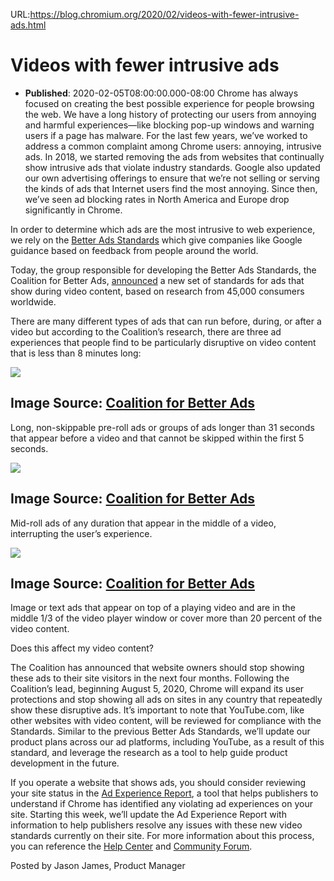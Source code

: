 URL:https://blog.chromium.org/2020/02/videos-with-fewer-intrusive-ads.html
# Videos with fewer intrusive ads
- **Published**: 2020-02-05T08:00:00.000-08:00
Chrome has always focused on creating the best possible experience for people browsing the web. We have a long history of protecting our users from annoying and harmful experiences—like blocking pop-up windows and warning users if a page has malware. For the last few years, we’ve worked to address a common complaint among Chrome users: annoying, intrusive ads. In 2018, we started removing the ads from websites that continually show intrusive ads that violate industry standards. Google also updated our own advertising offerings to ensure that we’re not selling or serving the kinds of ads that Internet users find the most annoying. Since then, we’ve seen ad blocking rates in North America and Europe drop significantly in Chrome.

In order to determine which ads are the most intrusive to web experience, we rely on the [Better Ads Standards](https://www.betterads.org/standards/) which give companies like Google guidance based on feedback from people around the world.

Today, the group responsible for developing the Better Ads Standards, the Coalition for Better Ads, [announced](https://www.betterads.org/press-releases/cba-announces-better-ads-standard-short-form-video) a new set of standards for ads that show during video content, based on research from 45,000 consumers worldwide.

There are many different types of ads that can run before, during, or after a video but according to the Coalition’s research, there are three ad experiences that people find to be particularly disruptive on video content that is less than 8 minutes long:

![](https://lh6.googleusercontent.com/P-dcA5Tt8jGp6tIOAY-gcmC46JgAlXB7lEpeNhr3cuKnKTAJTISsBZCKr08jMbSA8sF4_BqgKEIbY-b7IJiacrc7YIdTNMQy-9Jtay6OrXl8Y-xPX5OHx6Qf2ijt0mrzuTtZuiHA)

Image Source: [Coalition for Better Ads](https://www.betterads.org/standards/)
------------------------------------------------------------------------------

Long, non-skippable pre-roll ads or groups of ads longer than 31 seconds that appear before a video and that cannot be skipped within the first 5 seconds.

![](https://lh6.googleusercontent.com/mKuRJ9m8hYekLuILYN1PiqVAYXnSjH0ffjOrtPloO2ncKxiu04diU-dv7__puqcd9VSWoumrgu7rGg1AOwdDnsN5LpUzBbCbKkbcRglp7H05fdbfB6RnmdyCPIShzNZrqqV8YRmR)

Image Source: [Coalition for Better Ads](https://www.betterads.org/standards/)
------------------------------------------------------------------------------

Mid-roll ads of any duration that appear in the middle of a video, interrupting the user’s experience.

![](https://lh4.googleusercontent.com/SpN9-YbqqFft1dabWkPPxX33KmkCh0emOrel9eVlcku6Q9del3rJpcEvAv3gbJ7f3xB0lOV8XB6_huxvMwh4_4lDZ2U0ZzWvgeO47EuXTFrTiTcO2z3MKL6sWowBgFUc6H60j-TW)

Image Source: [Coalition for Better Ads](https://www.betterads.org/standards/)
------------------------------------------------------------------------------

Image or text ads that appear on top of a playing video and are in the middle 1/3 of the video player window or cover more than 20 percent of the video content.

Does this affect my video content?

The Coalition has announced that website owners should stop showing these ads to their site visitors in the next four months. Following the Coalition’s lead, beginning August 5, 2020, Chrome will expand its user protections and stop showing all ads on sites in any country that repeatedly show these disruptive ads. It’s important to note that YouTube.com, like other websites with video content, will be reviewed for compliance with the Standards. Similar to the previous Better Ads Standards, we’ll update our product plans across our ad platforms, including YouTube, as a result of this standard, and leverage the research as a tool to help guide product development in the future.

If you operate a website that shows ads, you should consider reviewing your site status in the [Ad Experience Report](https://www.google.com/webmasters/tools/ad-experience-unverified), a tool that helps publishers to understand if Chrome has identified any violating ad experiences on your site. Starting this week, we’ll update the Ad Experience Report with information to help publishers resolve any issues with these new video standards currently on their site. For more information about this process, you can reference the [Help Center](https://support.google.com/webtools/answer/7159932?hl=en) and [Community Forum](https://support.google.com/webtools/community?hl=en).

  

Posted by Jason James, Product Manager